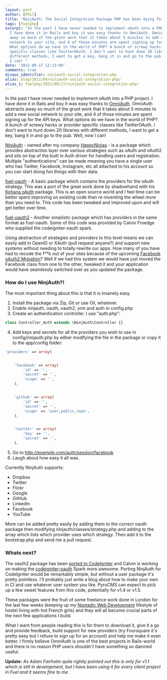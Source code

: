 ```yaml
---
layout: post
author: [Phil]
title: 'NinjAuth: The Social Integration Package PHP has been dying for'
tags: [fuelphp]
excerpt: "In the past I have never needed to implement oAuth into a PHP project.
  I have done it in Rails and boy it was easy thanks to OmniAuth. OmniAuth abstracts
  away so much of the grunt work that it takes about 5 minutes to add a new social
  network to your site, and 4 of those minutes are spent signing up for the API keys.
  What options do we have in the world of PHP? A bunch of screwy hacks or provider
  specific classes like TwitterOAuth. I don't want to hunt down 20 libraries with
  different methods, I want to get a key, bang it in and go to the pub. Well, now
  I can! "
date: '2011-09-17 12:13:00'
comments: true
disqus_identifier: ninjauth-social-integration-php
alias: blog/2011/09/ninjauth-social-integration-php/
alias_1: fuelphp/2011/09/17/ninjauth-social-integration-php/
---
```


In the past I have never needed to implement oAuth into a PHP project. I have done it in Rails and boy it was easy thanks to [OmniAuth](https://github.com/intridea/omniauth). OmniAuth abstracts away so much of the grunt work that it takes about 5 minutes to add a new social network to your site, and 4 of those minutes are spent signing up for the API keys. What options do we have in the world of PHP? A bunch of screwy hacks or provider specific classes like TwitterOAuth. I don't want to hunt down 20 libraries with different methods, I want to get a key, bang it in and go to the pub. Well, now I can!

[NinjAuth](https://github.com/happyninjas/fuel-ninjauth) - named after my company [HappyNinjas](http://happyninjas.com/) - is a package which provides abstraction layer over various strategies such as oAuth and oAuth2 and sits on top of the built in Auth driver for handling users and registration. Multiple "authentications" can be made meaning you have a single user who has Twitter, Facebook, Instagram, etc all attached to his account so you can start doing fun things with their data.

[fuel-oauth](https://github.com/fuel-packages/fuel-oauth) - A basic package which contains the providers for the oAuth strategy. This was a port of the great work done by shadowhand with his [Kohana oAuth](https://github.com/kohana/oauth) package. This is an open source world and I feel time can be better spent improving on existing code than re-inventing the wheel more than you need to. This code has been tweaked and improved upon and will get better over time.

[fuel-oauth2](https://github.com/fuel-packages/fuel-oauth2) - Another simplistic package which has providers in the same format as fuel-oauth. Some of this code was provided by Calvin Froedge who supplied the codeigniter-oauth spark.

Using abstraction of strategies and providers to this level means we can easily add in OpenID or XAuth (pull request anyone?) and support new systems without needing to totally rewrite our apps. How many of you have had to recode the f\*\*k out of your sites because of the upcoming [Facebook oAuth2 Migration](http://developers.facebook.com/blog/post/497/)? Well if we had this system we would have just moved the Facebook class from one to the other, tweaked it and your application would have seamlessly switched over as you updated the package.

### How do I use NinjAuth?!

The most important thing about this is that it is insanely easy.

1. Install the package via Zip, Git or use Oil, whatever.
2. Enable ninjauth, oauth, oauth2, orm and auth in config.php
3. Create an authentication controller. I use "auth.php":

~~~php
class Controller_Auth extends \NinjAuth\Controller {}
~~~

4. Add keys and secrets for all the providers you wish to use in config/ninjauth.php by either modifying the file in the package or copy it to the app/config folder:

~~~php
'providers' => array(


	'facebook' => array(
		'id' => '',
		'secret' => '',
		'scope' => '',
	),


	'github' => array(
		'id' => '',
		'secret' => '',
		'scope' => 'user,public_repo',
	),


	'twitter' => array(
		'key' => '',
		'secret' => '',
	),
~~~

5. Go to http://example.com/auth/session/facebook
6. Laugh about how easy it all was.

Currently NinjAuth supports:

- Dropbox
- Twitter
- Flickr
- Google
- GitHub
- LinkedIn
- Facebook
- YouTube

More can be added pretty easily by adding them to the correct oauth package then modifying ninjauth/classes/strategy.php and adding to the array which lists which provider uses which strategy. Then add it to the bootstrap.php and send me a pull request.

### Whats next?

The oauth2 package has been [ported to CodeIgniter](https://github.com/philsturgeon/codeigniter-oauth2) and Calvin is working on making the [codeigniter-oauth](http://getsparks.org/packages/codeigniter-oauth/versions/HEAD/show) Spark more awesome. Porting NinjAuth for CodeIgniter would be remarkably simple, but without a user package it's pretty pointless. I'll probably just write a blog about how to make your own in CI and use whatever user system you like. PyroCMS can expect to pick up a few sweet features from this code, potentially for v1.4 or v1.5.

These packages were the fruit of some freelance work done in London for the last few weeks (keeping up my [Nomadic Web Development](https://phil.tech/blog/2011/08/nomadic-web-development) lifestyle of hostel living with hot French girls) and they will all become crucial parts of the next few applications I build.

What I want from people reading this is for them to download it, give it a go and provide feedback, build support for new providers (try Foursquare it's pretty easy but I refuse to sign up for an account) and help me make it even better. I firmly believe OmniAuth is one of the best projects in Rails-world and there is no reason PHP users shouldn't have something so damned useful.

**Update:** _As Adam Fairholm quite rightly pointed out this is only for v1.1 which is still in development, but I have been using it for every client project in Fuel and it seems fine to me._
